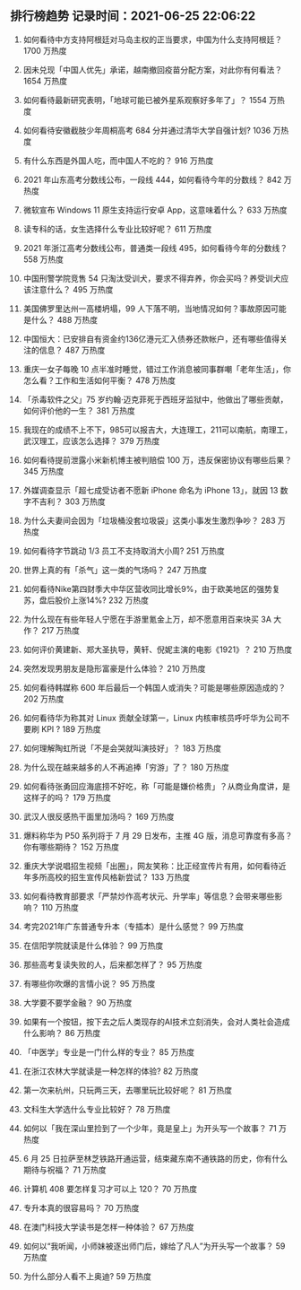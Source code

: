 
## 排行榜趋势 记录时间：2021-06-25 22:06:22
  
  1. 如何看待中方支持阿根廷对马岛主权的正当要求，中国为什么支持阿根廷？ 1700 万热度
    
  2. 因未兑现「中国人优先」承诺，越南撤回疫苗分配方案，对此你有何看法？ 1654 万热度
    
  3. 如何看待最新研究表明，「地球可能已被外星系观察好多年了」？ 1554 万热度
    
  4. 如何看待安徽截肢少年周桐高考 684 分并通过清华大学自强计划? 1036 万热度
    
  5. 有什么东西是外国人吃，而中国人不吃的？ 916 万热度
    
  6. 2021 年山东高考分数线公布，一段线 444，如何看待今年的分数线？ 842 万热度
    
  7. 微软宣布 Windows 11 原生支持运行安卓 App，这意味着什么？ 633 万热度
    
  8. 读专科的话，女生选择什么专业比较好呢？ 611 万热度
    
  9. 2021 年浙江高考分数线公布，普通类一段线 495，如何看待今年的分数线？ 558 万热度
    
  10. 中国刑警学院竞售 54 只淘汰受训犬，要求不得弃养，你会买吗？养受训犬应该注意什么？ 495 万热度
    
  11. 美国佛罗里达州一高楼坍塌，99 人下落不明，当地情况如何？事故原因可能是什么？ 488 万热度
    
  12. 中国恒大：已安排自有资金约136亿港元汇入债券还款帐户，还有哪些值得关注的信息？ 487 万热度
    
  13. 重庆一女子每晚 10 点半准时睡觉，错过工作消息被同事群嘲「老年生活」，你怎么看？工作和生活如何平衡？ 478 万热度
    
  14. 「杀毒软件之父」75 岁约翰·迈克菲死于西班牙监狱中，他做出了哪些贡献，如何评价他的一生？ 381 万热度
    
  15. 我现在的成绩不上不下，985可以报吉大，大连理工，211可以南航，南理工，武汉理工，应该怎么选择？ 379 万热度
    
  16. 如何看待提前泄露小米新机博主被判赔偿 100 万，违反保密协议有哪些后果？ 345 万热度
    
  17. 外媒调查显示「超七成受访者不愿新 iPhone 命名为 iPhone 13」，就因 13 数字不吉利？ 303 万热度
    
  18. 为什么夫妻间会因为「垃圾桶没套垃圾袋」这类小事发生激烈争吵？ 283 万热度
    
  19. 如何看待字节跳动 1/3 员工不支持取消大小周? 251 万热度
    
  20. 世界上真的有「杀气」这一类的气场吗？ 247 万热度
    
  21. 如何看待Nike第四财季大中华区营收同比增长9%，由于欧美地区的强势复苏，盘后股价上涨14%? 232 万热度
    
  22. 为什么现在有些年轻人宁愿在手游里氪金上万，却不愿意用百来块买 3A 大作？ 217 万热度
    
  23. 如何评价黄建新、郑大圣执导，黄轩、倪妮主演的电影《1921》？ 210 万热度
    
  24. 突然发现男朋友是隐形富豪是什么体验？ 210 万热度
    
  25. 如何看待韩媒称 600 年后最后一个韩国人或消失？可能是哪些原因造成的？ 202 万热度
    
  26. 如何看待华为称其对 Linux 贡献全球第一，Linux 内核审核员呼吁华为公司不要刷 KPI ? 189 万热度
    
  27. 如何理解陶虹所说「不是会哭就叫演技好」？ 183 万热度
    
  28. 为什么现在越来越多的人不再追捧「穷游」了？ 180 万热度
    
  29. 如何看待张勇回应海底捞不好吃，称「可能是嫌价格贵」？从商业角度讲，是这样子的吗？ 179 万热度
    
  30. 武汉人很反感热干面里加汤吗？ 169 万热度
    
  31. 爆料称华为 P50 系列将于 7 月 29 日发布，主推 4G 版，消息可靠度有多高？你有哪些期待？ 152 万热度
    
  32. 重庆大学说唱招生视频「出圈」，网友笑称：比正经宣传片有用，如何看待近年多所高校的招生宣传风格新尝试？ 133 万热度
    
  33. 如何看待教育部要求「严禁炒作高考状元、升学率」等信息？会带来哪些影响？ 110 万热度
    
  34. 考完2021年广东普通专升本（专插本）是什么感觉？ 99 万热度
    
  35. 在信阳学院就读是什么体验？ 99 万热度
    
  36. 那些高考复读失败的人，后来都怎样了？ 95 万热度
    
  37. 有哪些你吹爆的言情小说？ 95 万热度
    
  38. 大学要不要学金融？ 90 万热度
    
  39. 如果有一个按钮，按下去之后人类现存的AI技术立刻消失，会对人类社会造成什么影响？ 86 万热度
    
  40. 「中医学」专业是一门什么样的专业？ 85 万热度
    
  41. 在浙江农林大学就读是一种怎样的体验? 82 万热度
    
  42. 第一次来杭州，只玩两三天，去哪里玩比较好呢？ 81 万热度
    
  43. 文科生大学选什么专业比较好？ 78 万热度
    
  44. 如何以「我在深山里捡到了一个少年，竟是皇上」为开头写一个故事？ 71 万热度
    
  45. 6 月 25 日拉萨至林芝铁路开通运营，结束藏东南不通铁路的历史，你有什么期待与祝福？ 71 万热度
    
  46. 计算机 408 要怎样复习才可以上 120？ 70 万热度
    
  47. 专升本真的很容易吗？ 70 万热度
    
  48. 在澳门科技大学读书是怎样一种体验？ 67 万热度
    
  49. 如何以“我听闻，小师妹被逐出师门后，嫁给了凡人”为开头写一个故事？ 59 万热度
    
  50. 为什么部分人看不上奥迪? 59 万热度
    